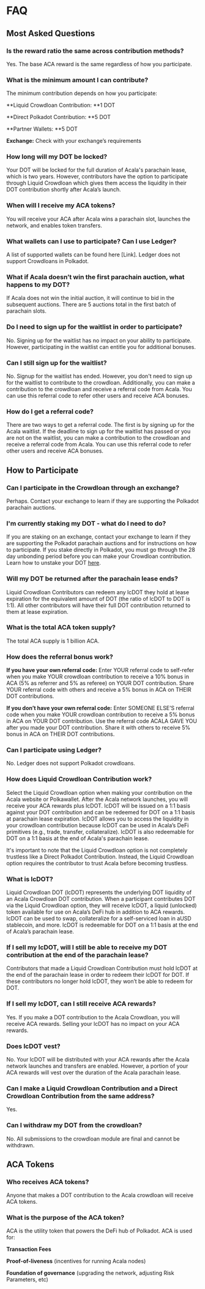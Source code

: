 # FAQ

## Most Asked Questions

### Is the reward ratio the same across contribution methods?

Yes. The base ACA reward is the same regardless of how you participate.

### What is the minimum amount I can contribute? 

The minimum contribution depends on how you participate: 

**Liquid Crowdloan Contribution: **1 DOT 

**Direct Polkadot Contribution: **5 DOT 

**Partner Wallets: **5 DOT 

**Exchange:** Check with your exchange’s requirements

### How long will my DOT be locked? 

Your DOT will be locked for the full duration of Acala's parachain lease, which is two years. However, contributors have the option to participate through Liquid Crowdloan which gives them access the liquidity in their DOT contribution shortly after Acala’s launch. 

### When will I receive my ACA tokens? 

You will receive your ACA after Acala wins a parachain slot, launches the network, and enables token transfers.

### What wallets can I use to participate? Can I use Ledger? 

A list of supported wallets can be found here \[Link]. Ledger does not support Crowdloans in Polkadot.

### What if Acala doesn’t win the first parachain auction, what happens to my DOT? 

If Acala does not win the initial auction, it will continue to bid in the subsequent auctions. There are 5 auctions total in the first batch of parachain slots. 

### Do I need to sign up for the waitlist in order to participate? 

No. Signing up for the waitlist has no impact on your ability to participate. However, participating in the waitlist can entitle you for additional bonuses.

### Can I still sign up for the waitlist?

No. Signup for the waitlist has ended. However, you don't need to sign up for the waitlist to contribute to the crowdloan. Additionally, you can make a contribution to the crowdloan and receive a referral code from Acala. You can use this referral code to refer other users and receive ACA bonuses.

### How do I get a referral code? 

There are two ways to get a referral code. The first is by signing up for the Acala waitlist. If the deadline to sign up for the waitlist has passed or you are not on the waitlist, you can make a contribution to the crowdloan and receive a referral code from Acala. You can use this referral code to refer other users and receive ACA bonuses.

## How to Participate

### Can I participate in the Crowdloan through an exchange? 

Perhaps. Contact your exchange to learn if they are supporting the Polkadot parachain auctions. 

### I'm currently staking my DOT - what do I need to do? 

If you are staking on an exchange, contact your exchange to learn if they are supporting the Polkadot parachain auctions and for instructions on how to participate. If you stake directly in Polkadot, you must go through the 28 day unbonding period before you can make your Crowdloan contribution. Learn how to unstake your DOT [here](https://wiki.acala.network/acala/acala-crowdloan/dot-address/unstaking-your-dot).

### Will my DOT be returned after the parachain lease ends? 

Liquid Crowdloan Contributors can redeem any lcDOT they hold at lease expiration for the equivalent amount of DOT (the ratio of lcDOT to DOT is 1:1). All other contributors will have their full DOT contribution returned to them at lease expiration.

### What is the total ACA token supply? 

The total ACA supply is 1 billion ACA.

### How does the referral bonus work? 

**If you have your own referral code:** Enter YOUR referral code to self-refer when you make YOUR crowdloan contribution to receive a 10% bonus in ACA (5% as referrer and 5% as referee) on YOUR DOT contribution. Share YOUR referral code with others and receive a 5% bonus in ACA on THEIR DOT contributions. 

**If you don’t have your own referral code:** Enter SOMEONE ELSE’S referral code when you make YOUR crowdloan contribution to receive a 5% bonus in ACA on YOUR DOT contribution. Use the referral code ACALA GAVE YOU after you made your DOT contribution. Share it with others to receive 5% bonus in ACA on THEIR DOT contributions.

### Can I participate using Ledger? 

No. Ledger does not support Polkadot crowdloans. 

### How does Liquid Crowdloan Contribution work? 

Select the Liquid Crowdloan option when making your contribution on the Acala website or Polkawallet. After the Acala network launches, you will receive your ACA rewards plus lcDOT. lcDOT will be issued on a 1:1 basis against your DOT contribution and can be redeemed for DOT on a 1:1 basis at parachain lease expiration. lcDOT allows you to access the liquidity in your crowdloan contribution because lcDOT can be used in Acala’s DeFi primitives (e.g., trade, transfer, collateralize). lcDOT is also redeemable for DOT on a 1:1 basis at the end of Acala's parachain lease.

It's important to note that the Liquid Crowdloan option is not completely trustless like a Direct Polkadot Contribution. Instead, the Liquid Crowdloan option requires the contributor to trust Acala before becoming trustless.

### What is lcDOT? 

Liquid Crowdloan DOT (lcDOT) represents the underlying DOT liquidity of an Acala Crowdloan DOT contribution. When a participant contributes DOT via the Liquid Crowdloan option, they will receive lcDOT, a liquid (unlocked) token available for use on Acala’s DeFi hub in addition to ACA rewards. lcDOT can be used to swap, collateralize for a self-serviced loan in aUSD stablecoin, and more. lcDOT is redeemable for DOT on a 1:1 basis at the end of Acala’s parachain lease.

### If I sell my lcDOT, will I still be able to receive my DOT contribution at the end of the parachain lease? 

Contributors that made a Liquid Crowdloan Contribution must hold lcDOT at the end of the parachain lease in order to redeem their lcDOT for DOT. If these contributors no longer hold lcDOT, they won’t be able to redeem for DOT.

### If I sell my lcDOT, can I still receive ACA rewards?

Yes. If you make a DOT contribution to the Acala Crowdloan, you will receive ACA rewards. Selling your lcDOT has no impact on your ACA rewards.

### Does lcDOT vest?

No. Your lcDOT will be distributed with your ACA rewards after the Acala network launches and transfers are enabled. However, a portion of your ACA rewards will vest over the duration of the Acala parachain lease.

### Can I make a Liquid Crowdloan Contribution and a Direct Crowdloan Contribution from the same address? 

Yes. 

### Can I withdraw my DOT from the crowdloan? 

No. All submissions to the crowdloan module are final and cannot be withdrawn. 

## ACA Tokens 

### Who receives ACA tokens? 

Anyone that makes a DOT contribution to the Acala crowdloan will receive ACA tokens. 

### What is the purpose of the ACA token? 

ACA is the utility token that powers the DeFi hub of Polkadot. ACA is used for: 

**Transaction Fees** 

**Proof-of-liveness** (incentives for running Acala nodes) 

**Foundation of governance** (upgrading the network, adjusting Risk Parameters, etc)
